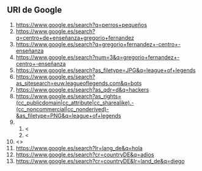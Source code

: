 ## URI de Google

1. <https://www.google.es/search?q=perros+pequeños>
2. <https://www.google.es/search?q=centro+de+enseñanza+gregorio+fernandez>
3. <https://www.google.es/search?q=gregorio+fernandez+-centro+-enseñanza>
4. <https://www.google.es/search?num=3&q=gregorio+fernandez+-centro+-enseñanza>
5. <https://www.google.es/search?as_filetype=JPG&q=league+of+legends>
6. <https://www.google.es/search?as_sitesearch=euw.leagueoflegends.com&q=bots>
7. <https://www.google.es/search?as_qdr=d&q=hackers>
8. <https://www.google.es/search?as_rights=(cc_publicdomain|cc_attribute|cc_sharealike).-(cc_noncommercial|cc_nonderived)-&as_filetype=PNG&q=league+of+legends>
9. 1. <
   2. <
10. <>
11. <https://www.google.es/search?Ir=lang_de&q=hola>
12. <https://www.google.es/search?cr=countryDE&q=adios>
13. <https://www.google.es/search?cr=countryDE&Ir=land_de&q=diego>
